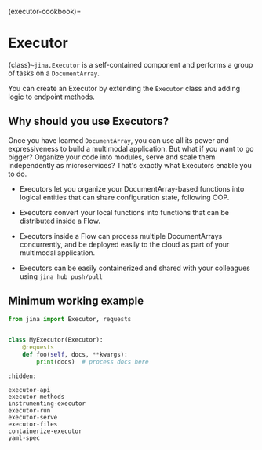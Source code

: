 (executor-cookbook)=
# Executor

{class}`~jina.Executor` is a self-contained component and performs a group of tasks on a `DocumentArray`. 

You can create an Executor by extending the `Executor` class and adding logic to endpoint methods.


## Why should you use Executors?

Once you have learned `DocumentArray`, you can use all its power and expressiveness to build a multimodal application.
But what if you want to go bigger? Organize your code into modules, serve and scale them independently as microservices? That's exactly what Executors enable you to do.

- Executors let you organize your DocumentArray-based functions into logical entities that can share configuration state, following OOP.

- Executors convert your local functions into functions that can be distributed inside a Flow.

- Executors inside a Flow can process multiple DocumentArrays concurrently, and be deployed easily to the cloud as part of your multimodal application.

- Executors can be easily containerized and shared with your colleagues using `jina hub push/pull`

## Minimum working example

```python
from jina import Executor, requests


class MyExecutor(Executor):
    @requests
    def foo(self, docs, **kwargs):
        print(docs)  # process docs here
```



```{toctree}
:hidden:

executor-api
executor-methods
instrumenting-executor
executor-run
executor-serve
executor-files
containerize-executor
yaml-spec
```